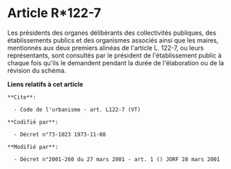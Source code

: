 # Article R*122-7

Les présidents des organes délibérants des collectivités publiques, des établissements publics et des organismes associés
ainsi que les maires, mentionnés aux deux premiers alinéas de l'article L. 122-7, ou leurs représentants, sont consultés par
le président de l'établissement public à chaque fois qu'ils le demandent pendant la durée de l'élaboration ou de la révision
du schéma.

**Liens relatifs à cet article**

	**Cite**:

	  - Code de l'urbanisme - art. L122-7 (VT)

	**Codifié par**:

	  - Décret n°73-1023 1973-11-08

	**Modifié par**:

	  - Décret n°2001-260 du 27 mars 2001 - art. 1 () JORF 28 mars 2001
